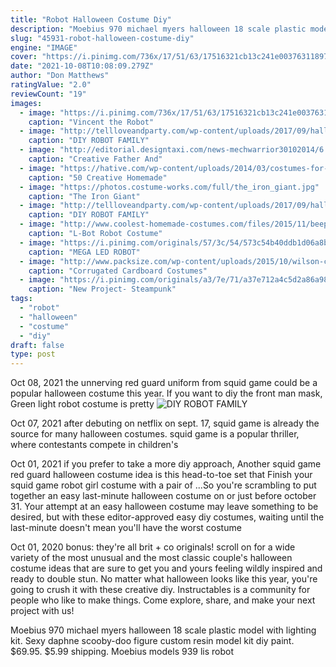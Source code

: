 ```yaml
---
title: "Robot Halloween Costume Diy"
description: "Moebius 970 michael myers halloween 18 scale plastic model with lighting kit.  Sexy daphne scooby-doo figure custom resin model kit diy paint. $69.95. $5.99 shipping. Moebius models 939 lis robot"
slug: "45931-robot-halloween-costume-diy"
engine: "IMAGE"
cover: "https://i.pinimg.com/736x/17/51/63/17516321cb13c241e00376311897d096--robot-costumes-toddler-halloween-costumes.jpg"
date: "2021-10-08T10:08:09.279Z"
author: "Don Matthews"
ratingValue: "2.0"
reviewCount: "19"
images:
  - image: "https://i.pinimg.com/736x/17/51/63/17516321cb13c241e00376311897d096--robot-costumes-toddler-halloween-costumes.jpg"
    caption: "Vincent the Robot"
  - image: "http://tellloveandparty.com/wp-content/uploads/2017/09/halloween-0024.jpg"
    caption: "DIY ROBOT FAMILY"
  - image: "http://editorial.designtaxi.com/news-mechwarrior30102014/6.jpg"
    caption: "Creative Father And"
  - image: "https://hative.com/wp-content/uploads/2014/03/costumes-for-kids/41-peacock-kid-costume-idea.jpg"
    caption: "50 Creative Homemade"
  - image: "https://photos.costume-works.com/full/the_iron_giant.jpg"
    caption: "The Iron Giant"
  - image: "http://tellloveandparty.com/wp-content/uploads/2017/09/halloween-0006.jpg"
    caption: "DIY ROBOT FAMILY"
  - image: "http://www.coolest-homemade-costumes.com/files/2015/11/beep-bop-beep-booop-l-bot-robot-costume-for-toddler-boy-146058-e1448783443855.jpg"
    caption: "L-Bot Robot Costume"
  - image: "https://i.pinimg.com/originals/57/3c/54/573c54b40ddb1d06a8b6298116474268.jpg"
    caption: "MEGA LED ROBOT"
  - image: "http://www.packsize.com/wp-content/uploads/2015/10/wilson-cardboard-costume.jpg"
    caption: "Corrugated Cardboard Costumes"
  - image: "https://i.pinimg.com/originals/a3/7e/71/a37e712a4c5d2a86a9835e870f8e9732.jpg"
    caption: "New Project- Steampunk"
tags:
  - "robot"
  - "halloween"
  - "costume"
  - "diy"
draft: false
type: post
---
```


Oct 08, 2021 the unnerving red guard uniform from squid game could be a popular halloween costume this year.  If you want to diy the front man mask, Green light robot costume is pretty
![DIY ROBOT FAMILY](http://tellloveandparty.com/wp-content/uploads/2017/09/halloween-0006.jpg "DIY ROBOT FAMILY")

Oct 07, 2021 after debuting on netflix on sept. 17, squid game is already the source for many halloween costumes. squid game is a popular thriller, where contestants compete in children&#39;s
<!--inArticleAds-->

<!--galleryOne-->

Oct 01, 2021 if you prefer to take a more diy approach,  Another squid game red guard halloween costume idea is this head-to-toe set that Finish your squid game robot girl costume with a pair of ...So you're scrambling to put together an easy last-minute halloween costume on or just before october 31. Your attempt at an easy halloween costume may leave something to be desired, but with these editor-approved easy diy costumes, waiting until the last-minute doesn't mean you'll have the worst costume
<!--inArticleAds-->

<!--galleryTwo-->

Oct 01, 2020 bonus: they're all brit + co originals! scroll on for a wide variety of the most unusual and the most classic couple's halloween costume ideas that are sure to get you and yours feeling wildly inspired and ready to double stun. No matter what halloween looks like this year, you're going to crush it with these creative diy. Instructables is a community for people who like to make things. Come explore, share, and make your next project with us!
<!--galleryThree-->

Moebius 970 michael myers halloween 18 scale plastic model with lighting kit.  Sexy daphne scooby-doo figure custom resin model kit diy paint. $69.95. $5.99 shipping. Moebius models 939 lis robot